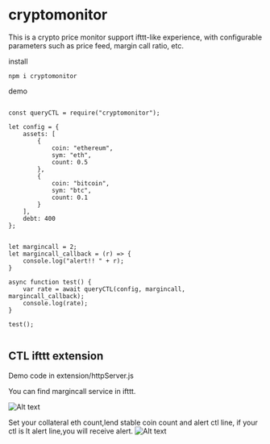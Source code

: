 # cryptomonitor

This is a crypto price monitor support ifttt-like experience, with configurable parameters such as price feed, margin call ratio, etc.

install 
```
npm i cryptomonitor
```

demo
```

const queryCTL = require("cryptomonitor");  

let config = {
    assets: [
        {
            coin: "ethereum",
            sym: "eth",
            count: 0.5
        },
        {
            coin: "bitcoin",
            sym: "btc",
            count: 0.1
        }
    ],
    debt: 400
};


let margincall = 2;
let margincall_callback = (r) => {
    console.log("alert!! " + r);
}

async function test() {
    var rate = await queryCTL(config, margincall, margincall_callback);
    console.log(rate);
}

test();


```

## CTL ifttt extension
Demo code in extension/httpServer.js

You can find margincall service in ifttt.

![Alt text](https://raw.githubusercontent.com/libracredit/cryptomonitor/master/img/img_20180622183856.jpg)

Set your collateral eth count,lend stable coin count and alert ctl line, if your ctl is lt alert line,you will receive alert.
![Alt text](https://raw.githubusercontent.com/libracredit/cryptomonitor/master/img/img_20180622183908.jpg)
